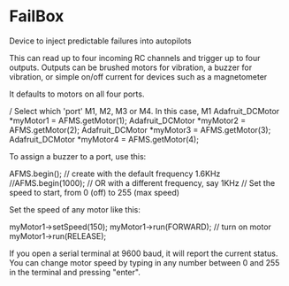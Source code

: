 # FailBox
Device to inject predictable failures into autopilots


This can read up to four incoming RC channels and trigger up to four outputs. Outputs can be brushed motors for vibration, a buzzer for vibration, or simple on/off current for devices such as a magnetometer

It defaults to motors on all four ports. 

/ Select which 'port' M1, M2, M3 or M4. In this case, M1
Adafruit_DCMotor *myMotor1 = AFMS.getMotor(1);
Adafruit_DCMotor *myMotor2 = AFMS.getMotor(2);
Adafruit_DCMotor *myMotor3 = AFMS.getMotor(3);
Adafruit_DCMotor *myMotor4 = AFMS.getMotor(4);

To assign a buzzer to a port, use this:

  AFMS.begin();  // create with the default frequency 1.6KHz
  //AFMS.begin(1000);  // OR with a different frequency, say 1KHz
  // Set the speed to start, from 0 (off) to 255 (max speed)

Set the speed of any motor like this:

myMotor1->setSpeed(150);
  myMotor1->run(FORWARD);
  // turn on motor
  myMotor1->run(RELEASE);
 
 
If you open a serial terminal at 9600 baud, it will report the current status. You can change motor speed by typing in any number between 0 and 255 in the terminal and pressing "enter".
